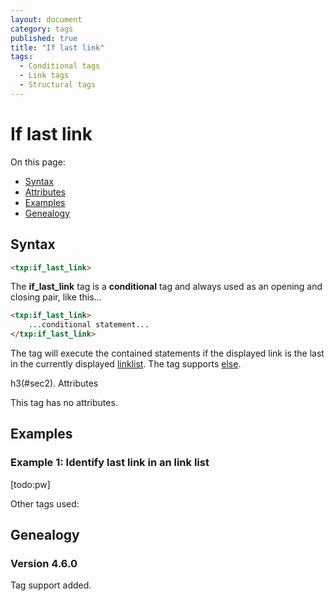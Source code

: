 ```yaml
---
layout: document
category: tags
published: true
title: "If last link"
tags:
  - Conditional tags
  - Link tags
  - Structural tags
---
```


# If last link

On this page:

* [Syntax](#user-content-syntax)
* [Attributes](#user-content-attributes)
* [Examples](#user-content-examples)
* [Genealogy](#user-content-genealogy)

## Syntax

~~~ html
<txp:if_last_link>
~~~

The **if_last_link** tag is a __conditional__ tag and always used as an opening and closing pair, like this...

~~~ html
<txp:if_last_link>
    ...conditional statement...
</txp:if_last_link>
~~~

The tag will execute the contained statements if the displayed link is the last in the currently displayed [linklist](linklist). The tag supports [else](else).

h3(#sec2). Attributes

This tag has no attributes.

## Examples

### Example 1: Identify last link in an link list

[todo:pw]

Other tags used:

## Genealogy

### Version 4.6.0

Tag support added.

